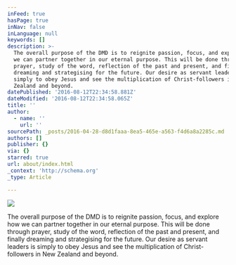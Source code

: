 ```yaml
---
inFeed: true
hasPage: true
inNav: false
inLanguage: null
keywords: []
description: >-
  The overall purpose of the DMD is to reignite passion, focus, and explore how
  we can partner together in our eternal purpose. This will be done through
  prayer, study of the word, reflection of the past and present, and finally
  dreaming and strategising for the future. Our desire as servant leaders is
  simply to obey Jesus and see the multiplication of Christ-followers in New
  Zealand and beyond.
datePublished: '2016-08-12T22:34:58.881Z'
dateModified: '2016-08-12T22:34:58.065Z'
title: ''
author:
  - name: ''
    url: ''
sourcePath: _posts/2016-04-28-d8d1faaa-8ea5-465e-a563-f4d6a8a2285c.md
authors: []
publisher: {}
via: {}
starred: true
url: about/index.html
_context: 'http://schema.org'
_type: Article

---
```

![](https://the-grid-user-content.s3-us-west-2.amazonaws.com/b6efed81-a093-4488-9177-9f62830a082c.jpg)

The overall purpose of the DMD is to reignite passion, focus, and explore how we can partner together in our eternal purpose. This will be done through prayer, study of the word, reflection of the past and present, and finally dreaming and strategising for the future. Our desire as servant leaders is simply to obey Jesus and see the multiplication of Christ-followers in New Zealand and beyond.